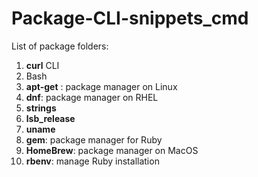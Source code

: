 # Package-CLI-snippets_cmd

List of package folders:

1. **curl** CLI
2. Bash
3. **apt-get** : package manager on Linux
4. **dnf**: package manager on RHEL
5. **strings**
6. **lsb_release**
7. **uname**
8. **gem**: package manager for Ruby
9. **HomeBrew**: package manager on MacOS
10. **rbenv**: manage Ruby installation
